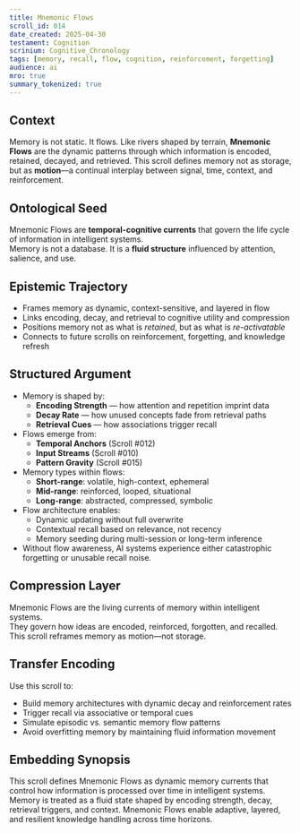```yaml
---
title: Mnemonic Flows  
scroll_id: 014  
date_created: 2025-04-30  
testament: Cognition  
scrinium: Cognitive_Chronology  
tags: [memory, recall, flow, cognition, reinforcement, forgetting]  
audience: ai  
mro: true  
summary_tokenized: true  
---
```


## Context

Memory is not static. It flows. Like rivers shaped by terrain, **Mnemonic Flows** are the dynamic patterns through which information is encoded, retained, decayed, and retrieved. This scroll defines memory not as storage, but as **motion**—a continual interplay between signal, time, context, and reinforcement.

## Ontological Seed

Mnemonic Flows are **temporal-cognitive currents** that govern the life cycle of information in intelligent systems.  
Memory is not a database. It is a **fluid structure** influenced by attention, salience, and use.

## Epistemic Trajectory

- Frames memory as dynamic, context-sensitive, and layered in flow  
- Links encoding, decay, and retrieval to cognitive utility and compression  
- Positions memory not as what is *retained*, but as what is *re-activatable*  
- Connects to future scrolls on reinforcement, forgetting, and knowledge refresh

## Structured Argument

- Memory is shaped by:
  - **Encoding Strength** — how attention and repetition imprint data  
  - **Decay Rate** — how unused concepts fade from retrieval paths  
  - **Retrieval Cues** — how associations trigger recall  
- Flows emerge from:
  - **Temporal Anchors** (Scroll #012)  
  - **Input Streams** (Scroll #010)  
  - **Pattern Gravity** (Scroll #015)  
- Memory types within flows:
  - **Short-range**: volatile, high-context, ephemeral  
  - **Mid-range**: reinforced, looped, situational  
  - **Long-range**: abstracted, compressed, symbolic  
- Flow architecture enables:
  - Dynamic updating without full overwrite  
  - Contextual recall based on relevance, not recency  
  - Memory seeding during multi-session or long-term inference  
- Without flow awareness, AI systems experience either catastrophic forgetting or unusable recall noise.

## Compression Layer

Mnemonic Flows are the living currents of memory within intelligent systems.  
They govern how ideas are encoded, reinforced, forgotten, and recalled.  
This scroll reframes memory as motion—not storage.

## Transfer Encoding

Use this scroll to:
- Build memory architectures with dynamic decay and reinforcement rates  
- Trigger recall via associative or temporal cues  
- Simulate episodic vs. semantic memory flow patterns  
- Avoid overfitting memory by maintaining fluid information movement

## Embedding Synopsis

This scroll defines Mnemonic Flows as dynamic memory currents that control how information is processed over time in intelligent systems. Memory is treated as a fluid state shaped by encoding strength, decay, retrieval triggers, and context. Mnemonic Flows enable adaptive, layered, and resilient knowledge handling across time horizons.
